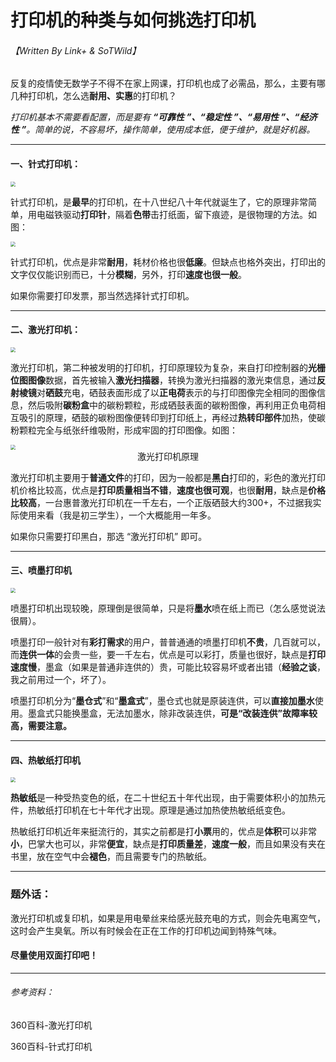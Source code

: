 # 打印机的种类与如何挑选打印机

###### 【Written By Link+ & SoTWild】



反复的疫情使无数学子不得不在家上网课，打印机也成了必需品，那么，主要有哪几种打印机，怎么选**耐用、实惠**的打印机？

*打印机基本不需要看配置，而是要有 **“可靠性 ”、“稳定性 ”、“易用性 ”、“经济性 ”**。简单的说，不容易坏，操作简单，使用成本低，便于维护，就是好机器。*

------

#### 一、针式打印机：

<img src="https://2f.zol-img.com.cn/product/23_500x2000/147/ce3dJfilAHMDA.jpg" style="zoom:50%;" />

针式打印机，是**最早**的打印机，在十八世纪八十年代就诞生了，它的原理非常简单，用电磁铁驱动**打印针**，隔着**色带**击打纸面，留下痕迹，是很物理的方法。如图：

<img src="https://img.mp.itc.cn/upload/20170428/5283bd8026354f47a40fa7216f306430" style="zoom:50%;" />

针式打印机，优点是非常**耐用**，耗材价格也很**低廉**。但缺点也格外突出，打印出的文字仅仅能识别而已，十分**模糊**，另外，打印**速度也很一般**。

如果你需要打印发票，那当然选择针式打印机。

------

#### 二、激光打印机：

<img src="https://p1.ssl.qhimg.com/t01830eb5471cbd12fe.jpg" style="zoom:50%;" />

激光打印机，第二种被发明的打印机，打印原理较为复杂，来自打印控制器的**光栅位图图像**数据，首先被输入**激光扫描器**，转换为激光扫描器的激光束信息，通过**反射棱镜**对**硒鼓**充电，硒鼓表面形成了以**正电荷**表示的与打印图像完全相同的图像信息，然后吸附**碳粉盒**中的碳粉颗粒，形成硒鼓表面的碳粉图像，再利用正负电荷相互吸引的原理，硒鼓的碳粉图像便转印到打印纸上，再经过**热转印部件**加热，使碳粉颗粒完全与纸张纤维吸附，形成牢固的打印图像。如图：

<img src="https://i2.imgu.cc/images/2022/05/14/CKcdf.png" style="zoom:50%;" />

<center>激光打印机原理</center>

激光打印机主要用于**普通文件**的打印，因为一般都是**黑白**打印的，彩色的激光打印机价格比较高，优点是**打印质量相当不错**，**速度也很可观**，也很**耐用**，缺点是**价格比较高**，一台惠普激光打印机在一千左右，一个正版硒鼓大约300+，不过据我实际使用来看（我是初三学生），一个大概能用一年多。

如果你只需要打印黑白，那选 “激光打印机” 即可。

------

#### 三、喷墨打印机

<img src="https://staticqn.qizuang.com/img/20181124/5bf8ba89a77d9-s5.jpg" style="zoom:50%;" />

喷墨打印机出现较晚，原理倒是很简单，只是将**墨水**喷在纸上而已（怎么感觉说法很屑）。

喷墨打印一般针对有**彩打需求**的用户，普普通通的喷墨打印机**不贵**，几百就可以，而**连供一体**的会贵一些，要一千左右，优点是可以彩打，质量也很好，缺点是**打印速度慢**，墨盒（如果是普通非连供的）贵，可能比较容易坏或者出错（**经验之谈**，我之前用过一个，坏了）。

喷墨打印机分为“**墨仓式**”和“**墨盒式**”，墨仓式也就是原装连供，可以**直接加墨水**使用。墨盒式只能换墨盒，无法加墨水，除非改装连供，**可是“改装连供”故障率较高，需要注意。**

------

#### 四、热敏纸打印机

<img src="https://img.alicdn.com/bao/uploaded/i1/4018794920/O1CN01kIk4EQ1mDP841MS78_!!4018794920.jpg" style="zoom:50%;" />

**热敏纸**是一种受热变色的纸，在二十世纪五十年代出现，由于需要体积小的加热元件，热敏纸打印机在七十年代才出现。原理是通过加热使热敏纸纸变色。

热敏纸打印机近年来挺流行的，其实之前都是打**小票**用的，优点是**体积**可以非常**小**，巴掌大也可以，非常**便宜**，缺点是**打印质量差**，**速度一般**，而且如果没有夹在书里，放在空气中会**褪色**，而且需要专门的热敏纸。

------

### 题外话：

激光打印机或复印机，如果是用电晕丝来给感光鼓充电的方式，则会先电离空气，这时会产生臭氧。所以有时候会在正在工作的打印机边闻到特殊气味。

#### 尽量使用双面打印吧！

------



###### 参考资料：

360百科-激光打印机

360百科-针式打印机

